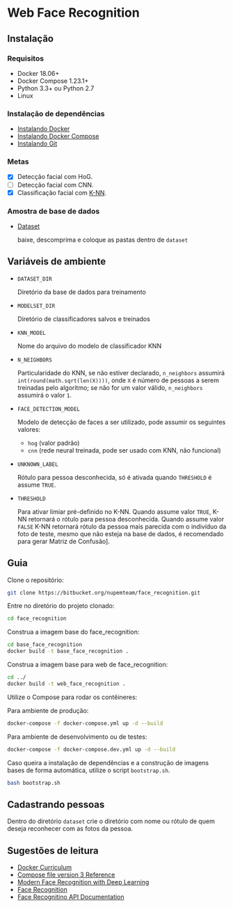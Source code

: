 # Web Face Recognition

## Instalação

### Requisitos

* Docker 18.06+
* Docker Compose 1.23.1+
* Python 3.3+ ou Python 2.7
* Linux

### Instalação de dependências

* [Instalando Docker](https://docs.docker.com/v17.12/install/)
* [Instalando Docker Compose](https://docs.docker.com/v17.09/compose/install/)
* [Instalando Git](https://git-scm.com/book/pt-br/v1/Primeiros-passos-Instalando-Git)

### Metas

* [x] Detecção facial com HoG.
* [ ] Detecção facial com CNN.
* [x] Classificação facial com [K-NN](www.computacaointeligente.com.br/algoritmos/knn-k-vizinhos-mais-proximos/).

### Amostra de base de dados

* [Dataset](https://drive.google.com/drive/folders/1QcVSeMT2tGXO-oMZkyBhuDGqBgmXRBmh?usp=sharing)
  
    baixe, descomprima e coloque as pastas dentro de `dataset`

## Variáveis de ambiente

* `DATASET_DIR`
  
   Diretório da base de dados para treinamento

* `MODELSET_DIR`
  
   Diretório de classificadores salvos e treinados

* `KNN_MODEL`
  
  Nome do arquivo do modelo de classificador KNN

* `N_NEIGHBORS`
  
  Particularidade do KNN, se não estiver declarado, `n_neighbors` assumirá 
  `int(round(math.sqrt(len(X))))`, onde `X` é número de pessoas a serem treinadas pelo algoritmo;
se não for um valor válido, `n_neighbors` assumirá
o valor `1`.

* `FACE_DETECTION_MODEL`
  
  Modelo de detecção de faces a ser utilizado, pode assumir os seguintes valores:
  * `hog` (valor padrão)
  * `cnn` (rede neural treinada, pode ser usado com KNN, não funcional)

* `UNKNOWN_LABEL`
  
  Rótulo para pessoa desconhecida, só é ativada quando `THRESHOLD` é assume `TRUE`.

* `THRESHOLD`
  
  Para ativar limiar pré-definido no K-NN. Quando assume valor `TRUE`, K-NN retornará o rótulo para pessoa desconhecida. Quando assume valor `FALSE` K-NN retornará rótulo da pessoa mais parecida com o indivíduo da foto de teste, mesmo que não esteja na base de dados, é recomendado para gerar Matriz de Confusão].

## Guia

Clone o repositório:

```bash
git clone https://bitbucket.org/nupemteam/face_recognition.git
```

Entre no diretório do projeto clonado:

```bash
cd face_recognition
```

Construa a imagem base do face_recognition:

```bash
cd base_face_recognition
docker build -t base_face_recognition .
```

Construa a imagem base para web de face_recognition:

```bash
cd ../
docker build -t web_face_recognition . 
```

Utilize o Compose para rodar os contêineres:

Para ambiente de produção:

```bash
docker-compose -f docker-compose.yml up -d --build 
```

Para ambiente de desenvolvimento ou de testes:

```bash
docker-compose -f docker-compose.dev.yml up -d --build 
```

Caso queira a instalação de dependências e a construção de imagens bases de forma automática, utilize o script `bootstrap.sh`.

```bash
bash bootstrap.sh
```

## Cadastrando pessoas

Dentro do diretório `dataset` crie o diretório com nome ou rótulo de quem deseja reconhecer 
com as fotos da pessoa.  

## Sugestões de leitura

* [Docker Curriculum](https://docker-curriculum.com/)
* [Compose file version 3 Reference](https://docs.docker.com/compose/compose-file/)
* [Modern Face Recognition with Deep Learning](https://medium.com/@ageitgey/machine-learning-is-fun-part-4-modern-face-recognition-with-deep-learning-c3cffc121d78)
* [Face Recognition](https://github.com/ageitgey/face_recognition)
* [Face Recognitino API Documentation](https://face-recognition.readthedocs.io/en/latest/face_recognition.html)